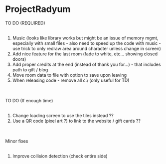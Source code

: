 # ProjectRadyum

TO DO (REQUIRED)<br><br>
<ol>
<li>Music (looks like library works but might be an issue of memory mgmt, especially with small files - also need to speed up the code with music - use trick to only redraw area around character unless change in screen)<br>
<li>Add nice feature for the last room (fade to white, etc... showing closed doors)<br>
<li>Add proper credits at the end (instead of thank you for...) - that includes path to gift / blog<br>
<li>Move room data to file with option to save upon leaving<br>
<li>When releasing code - remove all c:\ (only useful for TD)<br>
</ol>

<br><br>
TO DO (If enough time)<br><br>
<ol>
<li>Change loading screen to use the tiles instead ??<br>
<li>Use a QR code (pixel art ?) to link to the website  / gift cards ??
</ol>

<br><br>
Minor fixes<br><br>
<ol>
<li>Improve collision detection (check entire side)<br>
</ol>